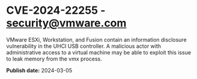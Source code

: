# CVE-2024-22255 - security@vmware.com

VMware ESXi, Workstation, and Fusion contain an information disclosure vulnerability in the UHCI USB controller. A malicious actor with administrative access to a virtual machine may be able to exploit this issue to leak memory from the vmx process.  













**Publish date:** 2024-03-05
